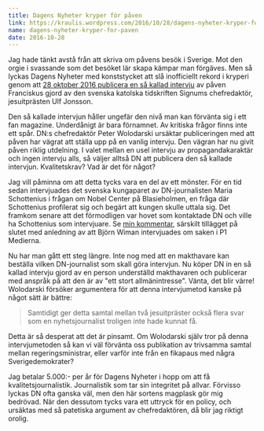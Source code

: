 ```yaml
---
title: Dagens Nyheter kryper för påven
link: https://kraulis.wordpress.com/2016/10/28/dagens-nyheter-kryper-for-paven/
name: dagens-nyheter-kryper-for-paven
date: 2016-10-28
---
```

Jag hade tänkt avstå från att skriva om påvens besök i Sverige. Mot den orgie i svassande som det besöket lär skapa kämpar man förgäves. Men så lyckas Dagens Nyheter med konststycket att slå inofficiellt rekord i kryperi genom att [28 oktober 2016 publicera en så kallad intervju](http://www.dn.se/nyheter/sverige/paven-jag-vill-komma-narmare-mina-broder-och-systrar-i-sverige/) av påven Franciskus gjord av den svenska katolska tidskriften Signums chefredaktör, jesuitprästen Ulf Jonsson.

Den så kallade intervjun håller ungefär den nivå man kan förvänta sig i ett fan magazine. Underdånigt är bara förnamnet. Av kritiska frågor finns inte ett spår. DN:s chefredaktör Peter Wolodarski ursäktar publiceringen med att påven har vägrat att ställa upp på en vanlig intervju. Den vägran har nu givit påven riklig utdelning. I valet mellan en usel intervju av propagandakaraktär och ingen intervju alls, så väljer alltså DN att publicera den så kallade intervjun. Kvalitetskrav? Vad är det för något?

Jag vill påminna om att detta tycks vara en del av ett mönster. För en tid sedan intervjuades det svenska kungaparet av DN-journalisten Maria Schottenius i frågan om Nobel Center på Blasieholmen, en fråga där Schottenius profilerat sig och begärt att kungen skulle uttala sig. Det framkom senare att det förmodligen var hovet som kontaktade DN och ville ha Schottenius som intervjuare. Se [min kommentar](/posts/), särskilt tillägget på slutet med anledning av att Björn Wiman intervjuades om saken i P1 Medierna.

Nu har man gått ett steg längre. Inte nog med att en makthavare kan beställa vilken DN-journalist som skall göra intervjun. Nu köper DN in en så kallad intervju gjord av en person underställd makthavaren och publicerar med anspråk på att den är av "ett stort allmänintresse". Vänta, det blir värre! Wolodarski försöker argumentera för att denna intervjumetod kanske på något sätt är bättre:

> Samtidigt ger detta samtal mellan två jesuitpräster också flera svar som en nyhetsjournalist troligen inte hade kunnat få.

Detta är så desperat att det är pinsamt. Om Wolodarski själv tror på denna intervjumetoden så kan vi väl förvänta oss publikation av trivsamma samtal mellan regeringsministrar, eller varför inte från en fikapaus med några Sverigedemokrater?

Jag betalar 5.000:- per år för Dagens Nyheter i hopp om att få kvalitetsjournalistik. Journalistik som tar sin integritet på allvar. Förvisso lyckas DN ofta ganska väl, men den här sortens magplask gör mig bedrövad. När den dessutom tycks vara ett uttryck för en policy, och ursäktas med så patetiska argument av chefredaktören, då blir jag riktigt orolig.

